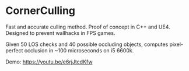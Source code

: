 # CornerCulling
Fast and accurate culling method. Proof of concept in C++ and UE4.
Designed to prevent wallhacks in FPS games.

Given 50 LOS checks and 40 possible occluding objects,
computes pixel-perfect occlusion in ~100 microseconds on i5 6600k.

Demo:
https://youtu.be/e6rjJtcdKfw
